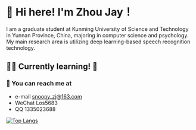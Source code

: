 # :wave: Hi here! I'm Zhou Jay！

I am a graduate student at Kunming University of Science and Technology in Yunnan Province, China, majoring in computer science and psychology. My main research area is utilizing deep learning-based speech recognition technology.

## 👨‍💻 Currently learning! 💪

### :dash: You can reach me at
- e-mail snoopy_zj@163.com
- WeChat Los5683
- QQ 1335023688

[![Top Langs](https://github-readme-stats.vercel.app/api/top-langs/?username=NefelibataJay&layout=compact)](https://github.com/anuraghazra/github-readme-stats)
